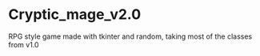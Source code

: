 # Cryptic_mage_v2.0
RPG style game made with tkinter and random, taking most of the classes from v1.0
